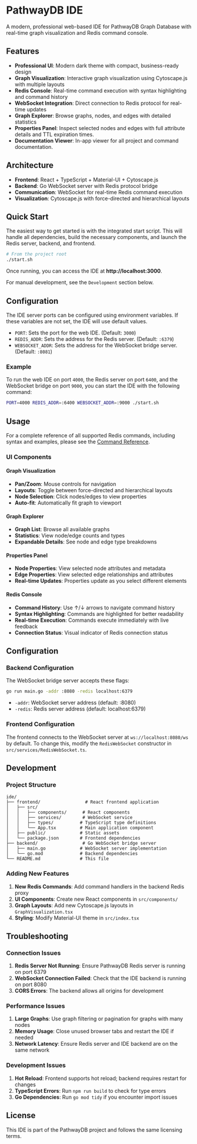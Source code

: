 # PathwayDB IDE

A modern, professional web-based IDE for PathwayDB Graph Database with real-time graph visualization and Redis command console.

## Features

- **Professional UI**: Modern dark theme with compact, business-ready design
- **Graph Visualization**: Interactive graph visualization using Cytoscape.js with multiple layouts
- **Redis Console**: Real-time command execution with syntax highlighting and command history
- **WebSocket Integration**: Direct connection to Redis protocol for real-time updates
- **Graph Explorer**: Browse graphs, nodes, and edges with detailed statistics
- **Properties Panel**: Inspect selected nodes and edges with full attribute details and TTL expiration times.
- **Documentation Viewer**: In-app viewer for all project and command documentation.

## Architecture

- **Frontend**: React + TypeScript + Material-UI + Cytoscape.js
- **Backend**: Go WebSocket server with Redis protocol bridge
- **Communication**: WebSocket for real-time Redis command execution
- **Visualization**: Cytoscape.js with force-directed and hierarchical layouts

## Quick Start

The easiest way to get started is with the integrated start script. This will handle all dependencies, build the necessary components, and launch the Redis server, backend, and frontend.

```bash
# From the project root
./start.sh
```

Once running, you can access the IDE at **http://localhost:3000**.

For manual development, see the `Development` section below.

## Configuration

The IDE server ports can be configured using environment variables. If these variables are not set, the IDE will use default values.

- `PORT`: Sets the port for the web IDE. (Default: `3000`)
- `REDIS_ADDR`: Sets the address for the Redis server. (Default: `:6379`)
- `WEBSOCKET_ADDR`: Sets the address for the WebSocket bridge server. (Default: `:8081`)

### Example

To run the web IDE on port `4000`, the Redis server on port `6400`, and the WebSocket bridge on port `9000`, you can start the IDE with the following command:

```bash
PORT=4000 REDIS_ADDR=:6400 WEBSOCKET_ADDR=:9000 ./start.sh
```

## Usage

For a complete reference of all supported Redis commands, including syntax and examples, please see the [Command Reference](./COMMANDS.md).

### UI Components

#### Graph Visualization
- **Pan/Zoom**: Mouse controls for navigation
- **Layouts**: Toggle between force-directed and hierarchical layouts
- **Node Selection**: Click nodes/edges to view properties
- **Auto-fit**: Automatically fit graph to viewport

#### Graph Explorer
- **Graph List**: Browse all available graphs
- **Statistics**: View node/edge counts and types
- **Expandable Details**: See node and edge type breakdowns

#### Properties Panel
- **Node Properties**: View selected node attributes and metadata
- **Edge Properties**: View selected edge relationships and attributes
- **Real-time Updates**: Properties update as you select different elements

#### Redis Console
- **Command History**: Use ↑/↓ arrows to navigate command history
- **Syntax Highlighting**: Commands are highlighted for better readability
- **Real-time Execution**: Commands execute immediately with live feedback
- **Connection Status**: Visual indicator of Redis connection status

## Configuration

### Backend Configuration

The WebSocket bridge server accepts these flags:

```bash
go run main.go -addr :8080 -redis localhost:6379
```

- `-addr`: WebSocket server address (default: :8080)
- `-redis`: Redis server address (default: localhost:6379)

### Frontend Configuration

The frontend connects to the WebSocket server at `ws://localhost:8080/ws` by default. To change this, modify the `RedisWebSocket` constructor in `src/services/RedisWebSocket.ts`.

## Development

### Project Structure

```
ide/
├── frontend/                 # React frontend application
│   ├── src/
│   │   ├── components/      # React components
│   │   ├── services/        # WebSocket service
│   │   ├── types/          # TypeScript type definitions
│   │   └── App.tsx         # Main application component
│   ├── public/             # Static assets
│   └── package.json        # Frontend dependencies
├── backend/                 # Go WebSocket bridge server
│   ├── main.go             # WebSocket server implementation
│   └── go.mod              # Backend dependencies
└── README.md               # This file
```

### Adding New Features

1. **New Redis Commands**: Add command handlers in the backend Redis proxy
2. **UI Components**: Create new React components in `src/components/`
3. **Graph Layouts**: Add new Cytoscape.js layouts in `GraphVisualization.tsx`
4. **Styling**: Modify Material-UI theme in `src/index.tsx`

## Troubleshooting

### Connection Issues

1. **Redis Server Not Running**: Ensure PathwayDB Redis server is running on port 6379
2. **WebSocket Connection Failed**: Check that the IDE backend is running on port 8080
3. **CORS Errors**: The backend allows all origins for development

### Performance Issues

1. **Large Graphs**: Use graph filtering or pagination for graphs with many nodes
2. **Memory Usage**: Close unused browser tabs and restart the IDE if needed
3. **Network Latency**: Ensure Redis server and IDE backend are on the same network

### Development Issues

1. **Hot Reload**: Frontend supports hot reload; backend requires restart for changes
2. **TypeScript Errors**: Run `npm run build` to check for type errors
3. **Go Dependencies**: Run `go mod tidy` if you encounter import issues

## License

This IDE is part of the PathwayDB project and follows the same licensing terms.
